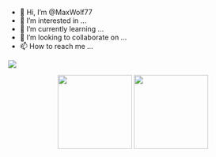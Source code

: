 - 👋 Hi, I’m @MaxWolf77
- 👀 I’m interested in ...
- 🌱 I’m currently learning ...
- 💞️ I’m looking to collaborate on ...
- 📫 How to reach me ...

<img src="https://img.shields.io/badge/TensorFlow-FF6F00?style=for-the-badge&logo=tensorflow&logoColor=white" url="https://github.com/MaxWolf77" />

<!---
MaxWolf77/MaxWolf77 is a ✨ special ✨ repository because its `README.md` (this file) appears on your GitHub profile.
You can click the Preview link to take a look at your changes.
--->


<p align='center'>
   <a href="https://github-readme-stats.vercel.app/api?username=timofeykrutov&show_icons=true&count_private=true">
       <img height=150 src="https://github-readme-stats.vercel.app/api?username=timofeykrutov&show_icons=true&count_private=true"/></a>
   <a href="https://github.com/romankh3/github-readme-stats">
       <img height=150 src="https://github-readme-stats.vercel.app/api/top-langs/?username=timofeykrutov&layout=compact"/></a>
</p>
